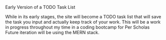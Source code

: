 Early Version of a TODO Task List

While in its early stages, the site will become a TODO task list that will save the task you input and actually keep track of your work.
This will be a work in progress throughout my time in a coding bootcamp for Per Scholas
Future iteration will be using the MERN stack.

